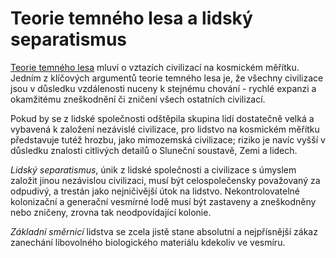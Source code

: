 # Teorie temného lesa a lidský separatismus

[Teorie temného lesa](https://marius.blog/uvod-do-teorie-temneho-lesa) mluví o vztazích civilizací na kosmickém měřítku. Jedním z klíčových argumentů teorie temného lesa je, že všechny civilizace jsou v důsledku vzdálenosti nuceny k stejnému chování - rychlé expanzi a okamžitému zneškodnění či zničení všech ostatních civilizací.

Pokud by se z lidské společnosti odštěpila skupina lidí dostatečně velká a vybavená k založení nezávislé civilizace, pro lidstvo na kosmickém měřítku představuje tutéž hrozbu, jako mimozemská civilizace; riziko je navíc vyšší v důsledku znalosti citlivých detailů o Sluneční soustavě, Zemi a lidech.

*Lidský separatismus*, únik z lidské společnosti a civilizace s úmyslem založit jinou nezávislou civilizaci, musí být celospolečensky považovaný za odpudivý, a trestán jako nejničivější útok na lidstvo. Nekontrolovatelné kolonizační a generační vesmírné lodě musí být zastaveny a zneškodněny nebo zničeny, zrovna tak neodpovídající kolonie.

*Základní směrnicí* lidstva se zcela jistě stane absolutní a nejpřísnější zákaz zanechání libovolného biologického materiálu kdekoliv ve vesmíru.
